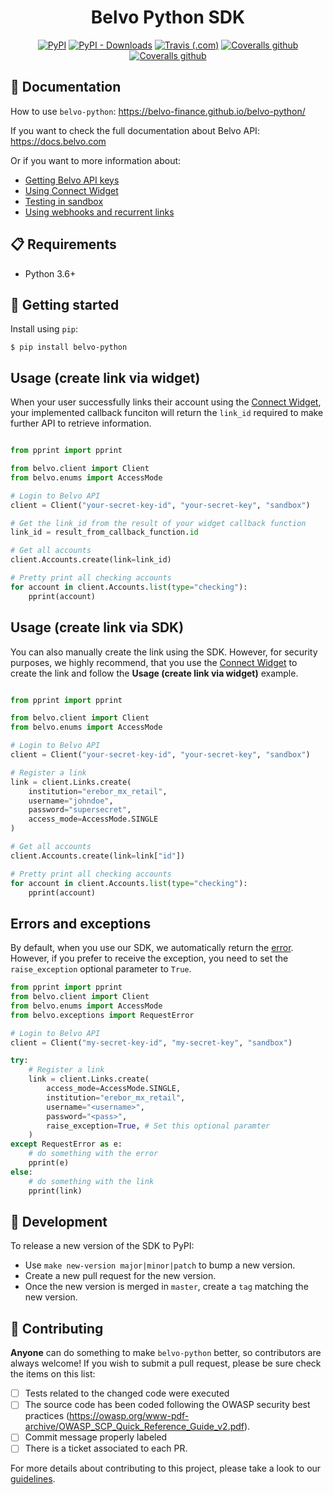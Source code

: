 <h1 align="center">Belvo Python SDK</h1>
<p align="center">
    <a href="https://pypi.org/project/belvo-python/"><img alt="PyPI" src="https://img.shields.io/pypi/v/belvo-python?style=for-the-badge"></a>
    <a href="https://pypistats.org/packages/belvo-python"><img alt="PyPI - Downloads" src="https://img.shields.io/pypi/dm/belvo-python?style=for-the-badge"></a>
    <a href="https://travis-ci.com/belvo-finance/belvo-python"><img alt="Travis (.com)" src="https://img.shields.io/travis/com/belvo-finance/belvo-python/master?style=for-the-badge"></a>
    <a href="https://coveralls.io/github/belvo-finance/belvo-python"><img alt="Coveralls github" src="https://img.shields.io/coveralls/github/belvo-finance/belvo-python?style=for-the-badge"></a>
    <a href="https://github.com/psf/black"><img alt="Coveralls github" src="https://img.shields.io/badge/code%20style-black-000000.svg?style=for-the-badge"></a>
</p>

## 📕 Documentation
How to use `belvo-python`: https://belvo-finance.github.io/belvo-python/

If you want to check the full documentation about Belvo API: https://docs.belvo.com

Or if you want to more information about:
* [Getting Belvo API keys](https://developers.belvo.com/docs/get-your-belvo-api-keys)
* [Using Connect Widget](https://developers.belvo.com/docs/connect-widget)
* [Testing in sandbox](https://developers.belvo.com/docs/test-in-sandbox)
* [Using webhooks and recurrent links](https://developers.belvo.com/docs/webhooks)


## 📋 Requirements
* Python 3.6+

## 🚀 Getting started

Install using `pip`:
```
$ pip install belvo-python
```

## Usage (create link via widget)

When your user successfully links their account using the [Connect Widget](https://developers.belvo.com/docs/connect-widget), your implemented callback funciton will return the `link_id` required to make further API to retrieve information.

```python

from pprint import pprint

from belvo.client import Client
from belvo.enums import AccessMode

# Login to Belvo API
client = Client("your-secret-key-id", "your-secret-key", "sandbox")

# Get the link_id from the result of your widget callback function
link_id = result_from_callback_function.id

# Get all accounts
client.Accounts.create(link=link_id)

# Pretty print all checking accounts
for account in client.Accounts.list(type="checking"):
    pprint(account)
```


## Usage (create link via SDK)

You can also manually create the link using the SDK. However, for security purposes, we highly recommend, that you use the [Connect Widget](https://developers.belvo.com/docs/connect-widget) to create the link and follow the **Usage (create link via widget)** example.


```python

from pprint import pprint

from belvo.client import Client
from belvo.enums import AccessMode

# Login to Belvo API
client = Client("your-secret-key-id", "your-secret-key", "sandbox")

# Register a link 
link = client.Links.create(
    institution="erebor_mx_retail",
    username="johndoe",
    password="supersecret",
    access_mode=AccessMode.SINGLE
)

# Get all accounts
client.Accounts.create(link=link["id"])

# Pretty print all checking accounts
for account in client.Accounts.list(type="checking"):
    pprint(account)
```

## Errors and exceptions

By default, when you use our SDK, we automatically return the [error](https://developers.belvo.com/docs/integration-overview#error-handling). However, if you prefer to receive the exception, you need to set the `raise_exception` optional parameter to `True`.



```python
from pprint import pprint
from belvo.client import Client
from belvo.enums import AccessMode
from belvo.exceptions import RequestError

# Login to Belvo API
client = Client("my-secret-key-id", "my-secret-key", "sandbox")

try:
    # Register a link
    link = client.Links.create(
        access_mode=AccessMode.SINGLE,
        institution="erebor_mx_retail",
        username="<username>",
        password="<pass>",
        raise_exception=True, # Set this optional paramter
    )
except RequestError as e:
    # do something with the error
    pprint(e)
else:
    # do something with the link
    pprint(link)

```

## 🐍 Development

To release a new version of the SDK to PyPI:
- Use `make new-version major|minor|patch` to bump a new version.
- Create a new pull request for the new version.
- Once the new version is merged in `master`, create a `tag` matching the new version.

## 👥 Contributing
**Anyone** can do something to make `belvo-python` better, so contributors are always welcome!
If you wish to submit a pull request, please be sure check the items on this list:
- [ ] Tests related to the changed code were executed
- [ ] The source code has been coded following the OWASP security best practices (https://owasp.org/www-pdf-archive/OWASP_SCP_Quick_Reference_Guide_v2.pdf).
- [ ] Commit message properly labeled
- [ ] There is a ticket associated to each PR. 

For more details about contributing to this project, please take a look to our [guidelines](CONTRIBUTING.md). 
